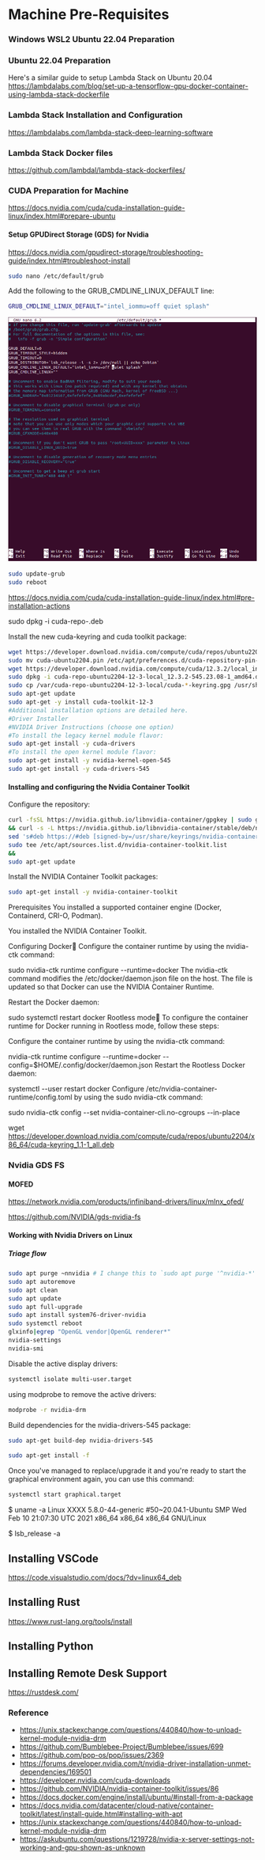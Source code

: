 # Machine Pre-Requisites

### Windows WSL2 Ubuntu 22.04 Preparation

### Ubuntu 22.04 Preparation

Here's a similar guide to setup Lambda Stack on Ubuntu 20.04 https://lambdalabs.com/blog/set-up-a-tensorflow-gpu-docker-container-using-lambda-stack-dockerfile 

### Lambda Stack Installation and Configuration

https://lambdalabs.com/lambda-stack-deep-learning-software

### Lambda Stack Docker files

https://github.com/lambdal/lambda-stack-dockerfiles/


### CUDA Preparation for Machine

https://docs.nvidia.com/cuda/cuda-installation-guide-linux/index.html#prepare-ubuntu


#### Setup GPUDirect Storage (GDS) for Nvidia

https://docs.nvidia.com/gpudirect-storage/troubleshooting-guide/index.html#troubleshoot-install


```bash
sudo nano /etc/default/grub
```

Add the following to the GRUB_CMDLINE_LINUX_DEFAULT line:

```bash
GRUB_CMDLINE_LINUX_DEFAULT="intel_iommu=off quiet splash"
```

![IOMMU MODIFIED GRUB FILE](.images/iommu_modified_grub.png)

```bash
sudo update-grub
sudo reboot
```

https://docs.nvidia.com/cuda/cuda-installation-guide-linux/index.html#pre-installation-actions


sudo dpkg -i cuda-repo-<distro>_<version>_<architecture>.deb


Install the new cuda-keyring and cuda toolkit package:

```bash
wget https://developer.download.nvidia.com/compute/cuda/repos/ubuntu2204/x86_64/cuda-ubuntu2204.pin
sudo mv cuda-ubuntu2204.pin /etc/apt/preferences.d/cuda-repository-pin-600
wget https://developer.download.nvidia.com/compute/cuda/12.3.2/local_installers/cuda-repo-ubuntu2204-12-3-local_12.3.2-545.23.08-1_amd64.deb
sudo dpkg -i cuda-repo-ubuntu2204-12-3-local_12.3.2-545.23.08-1_amd64.deb
sudo cp /var/cuda-repo-ubuntu2204-12-3-local/cuda-*-keyring.gpg /usr/share/keyrings/
sudo apt-get update
sudo apt-get -y install cuda-toolkit-12-3
#Additional installation options are detailed here.
#Driver Installer	
#NVIDIA Driver Instructions (choose one option)
#To install the legacy kernel module flavor:
sudo apt-get install -y cuda-drivers
#To install the open kernel module flavor:
sudo apt-get install -y nvidia-kernel-open-545
sudo apt-get install -y cuda-drivers-545
```

#### Installing and configuring the Nvidia Container Toolkit

Configure the repository:
```bash
curl -fsSL https://nvidia.github.io/libnvidia-container/gpgkey | sudo gpg --dearmor -o /usr/share/keyrings/nvidia-container-toolkit-keyring.gpg
&& curl -s -L https://nvidia.github.io/libnvidia-container/stable/deb/nvidia-container-toolkit.list |
sed 's#deb https://#deb [signed-by=/usr/share/keyrings/nvidia-container-toolkit-keyring.gpg] https://#g' |
sudo tee /etc/apt/sources.list.d/nvidia-container-toolkit.list
&&
sudo apt-get update
```

Install the NVIDIA Container Toolkit packages:
```bash
sudo apt-get install -y nvidia-container-toolkit
```

Prerequisites
You installed a supported container engine (Docker, Containerd, CRI-O, Podman).

You installed the NVIDIA Container Toolkit.

Configuring Docker
Configure the container runtime by using the nvidia-ctk command:

sudo nvidia-ctk runtime configure --runtime=docker
The nvidia-ctk command modifies the /etc/docker/daemon.json file on the host. The file is updated so that Docker can use the NVIDIA Container Runtime.

Restart the Docker daemon:

sudo systemctl restart docker
Rootless mode
To configure the container runtime for Docker running in Rootless mode, follow these steps:

Configure the container runtime by using the nvidia-ctk command:

nvidia-ctk runtime configure --runtime=docker --config=$HOME/.config/docker/daemon.json
Restart the Rootless Docker daemon:

systemctl --user restart docker
Configure /etc/nvidia-container-runtime/config.toml by using the sudo nvidia-ctk command:

sudo nvidia-ctk config --set nvidia-container-cli.no-cgroups --in-place


wget https://developer.download.nvidia.com/compute/cuda/repos/ubuntu2204/x86_64/cuda-keyring_1.1-1_all.deb


### Nvidia GDS FS

#### MOFED

https://network.nvidia.com/products/infiniband-drivers/linux/mlnx_ofed/

https://github.com/NVIDIA/gds-nvidia-fs


#### Working with Nvidia Drivers on Linux

##### Triage flow
```bash
sudo apt purge ~nnvidia # I change this to `sudo apt purge '^nvidia-*'`
sudo apt autoremove
sudo apt clean
sudo apt update
sudo apt full-upgrade
sudo apt install system76-driver-nvidia
sudo systemctl reboot
glxinfo|egrep "OpenGL vendor|OpenGL renderer*"
nvidia-settings
nvidia-smi
```

Disable the active display drivers:
```bash
systemctl isolate multi-user.target
```
using modprobe to remove the active drivers:
```bash
modprobe -r nvidia-drm
```
Build dependencies for the nvidia-drivers-545 package:
```bash
sudo apt-get build-dep nvidia-drivers-545
```

```bash
sudo apt-get install -f
```

Once you've managed to replace/upgrade it and you're ready to start the graphical environment again, you can use this command:
```bash
systemctl start graphical.target
```


$ uname -a
Linux XXXX 5.8.0-44-generic #50~20.04.1-Ubuntu SMP Wed Feb 10 21:07:30 UTC 2021 x86_64 x86_64 x86_64 GNU/Linux

$ lsb_release -a

## Installing VSCode

https://code.visualstudio.com/docs/?dv=linux64_deb


## Installing Rust

https://www.rust-lang.org/tools/install

## Installing Python


## Installing Remote Desk Support

https://rustdesk.com/


### Reference
- https://unix.stackexchange.com/questions/440840/how-to-unload-kernel-module-nvidia-drm 
- https://github.com/Bumblebee-Project/Bumblebee/issues/699
- https://github.com/pop-os/pop/issues/2369
- https://forums.developer.nvidia.com/t/nvidia-driver-installation-unmet-dependencies/169501
- https://developer.nvidia.com/cuda-downloads
- https://github.com/NVIDIA/nvidia-container-toolkit/issues/86
- https://docs.docker.com/engine/install/ubuntu/#install-from-a-package
- https://docs.nvidia.com/datacenter/cloud-native/container-toolkit/latest/install-guide.html#installing-with-apt
- https://unix.stackexchange.com/questions/440840/how-to-unload-kernel-module-nvidia-drm
- https://askubuntu.com/questions/1219728/nvidia-x-server-settings-not-working-and-gpu-shown-as-unknown